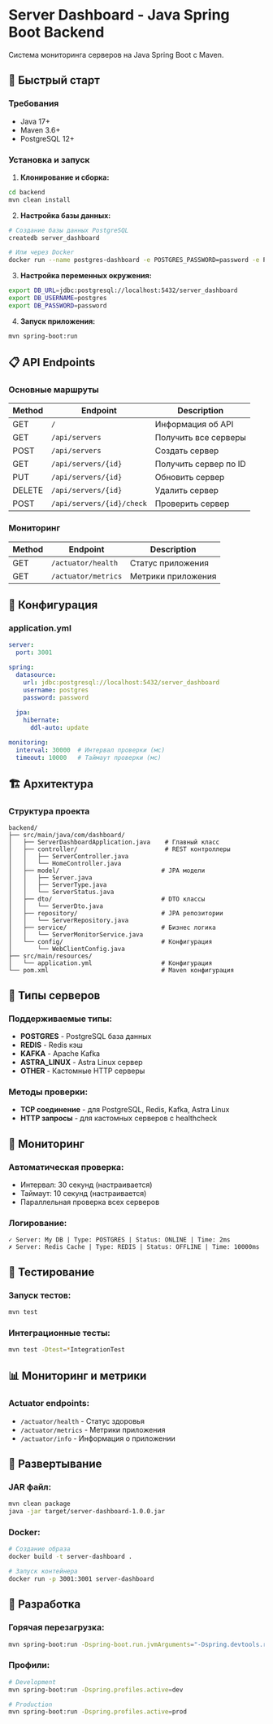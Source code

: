 # Server Dashboard - Java Spring Boot Backend

Система мониторинга серверов на Java Spring Boot с Maven.

## 🚀 Быстрый старт

### Требования
- Java 17+
- Maven 3.6+
- PostgreSQL 12+

### Установка и запуск

1. **Клонирование и сборка:**
```bash
cd backend
mvn clean install
```

2. **Настройка базы данных:**
```bash
# Создание базы данных PostgreSQL
createdb server_dashboard

# Или через Docker
docker run --name postgres-dashboard -e POSTGRES_PASSWORD=password -e POSTGRES_DB=server_dashboard -p 5432:5432 -d postgres:15
```

3. **Настройка переменных окружения:**
```bash
export DB_URL=jdbc:postgresql://localhost:5432/server_dashboard
export DB_USERNAME=postgres
export DB_PASSWORD=password
```

4. **Запуск приложения:**
```bash
mvn spring-boot:run
```

## 📋 API Endpoints

### Основные маршруты

| Method | Endpoint | Description |
|--------|----------|-------------|
| GET | `/` | Информация об API |
| GET | `/api/servers` | Получить все серверы |
| POST | `/api/servers` | Создать сервер |
| GET | `/api/servers/{id}` | Получить сервер по ID |
| PUT | `/api/servers/{id}` | Обновить сервер |
| DELETE | `/api/servers/{id}` | Удалить сервер |
| POST | `/api/servers/{id}/check` | Проверить сервер |

### Мониторинг

| Method | Endpoint | Description |
|--------|----------|-------------|
| GET | `/actuator/health` | Статус приложения |
| GET | `/actuator/metrics` | Метрики приложения |

## 🔧 Конфигурация

### application.yml
```yaml
server:
  port: 3001

spring:
  datasource:
    url: jdbc:postgresql://localhost:5432/server_dashboard
    username: postgres
    password: password
  
  jpa:
    hibernate:
      ddl-auto: update

monitoring:
  interval: 30000  # Интервал проверки (мс)
  timeout: 10000   # Таймаут проверки (мс)
```

## 🏗️ Архитектура

### Структура проекта
```
backend/
├── src/main/java/com/dashboard/
│   ├── ServerDashboardApplication.java    # Главный класс
│   ├── controller/                        # REST контроллеры
│   │   ├── ServerController.java
│   │   └── HomeController.java
│   ├── model/                            # JPA модели
│   │   ├── Server.java
│   │   ├── ServerType.java
│   │   └── ServerStatus.java
│   ├── dto/                              # DTO классы
│   │   └── ServerDto.java
│   ├── repository/                       # JPA репозитории
│   │   └── ServerRepository.java
│   ├── service/                          # Бизнес логика
│   │   └── ServerMonitorService.java
│   └── config/                           # Конфигурация
│       └── WebClientConfig.java
├── src/main/resources/
│   └── application.yml                   # Конфигурация
└── pom.xml                               # Maven конфигурация
```

## 🎯 Типы серверов

### Поддерживаемые типы:
- **POSTGRES** - PostgreSQL база данных
- **REDIS** - Redis кэш
- **KAFKA** - Apache Kafka
- **ASTRA_LINUX** - Astra Linux сервер
- **OTHER** - Кастомные HTTP серверы

### Методы проверки:
- **TCP соединение** - для PostgreSQL, Redis, Kafka, Astra Linux
- **HTTP запросы** - для кастомных серверов с healthcheck

## 🔄 Мониторинг

### Автоматическая проверка:
- Интервал: 30 секунд (настраивается)
- Таймаут: 10 секунд (настраивается)
- Параллельная проверка всех серверов

### Логирование:
```
✓ Server: My DB | Type: POSTGRES | Status: ONLINE | Time: 2ms
✗ Server: Redis Cache | Type: REDIS | Status: OFFLINE | Time: 10000ms
```

## 🧪 Тестирование

### Запуск тестов:
```bash
mvn test
```

### Интеграционные тесты:
```bash
mvn test -Dtest=*IntegrationTest
```

## 📊 Мониторинг и метрики

### Actuator endpoints:
- `/actuator/health` - Статус здоровья
- `/actuator/metrics` - Метрики приложения
- `/actuator/info` - Информация о приложении

## 🚀 Развертывание

### JAR файл:
```bash
mvn clean package
java -jar target/server-dashboard-1.0.0.jar
```

### Docker:
```bash
# Создание образа
docker build -t server-dashboard .

# Запуск контейнера
docker run -p 3001:3001 server-dashboard
```

## 🔧 Разработка

### Горячая перезагрузка:
```bash
mvn spring-boot:run -Dspring-boot.run.jvmArguments="-Dspring.devtools.restart.enabled=true"
```

### Профили:
```bash
# Development
mvn spring-boot:run -Dspring.profiles.active=dev

# Production
mvn spring-boot:run -Dspring.profiles.active=prod
```

